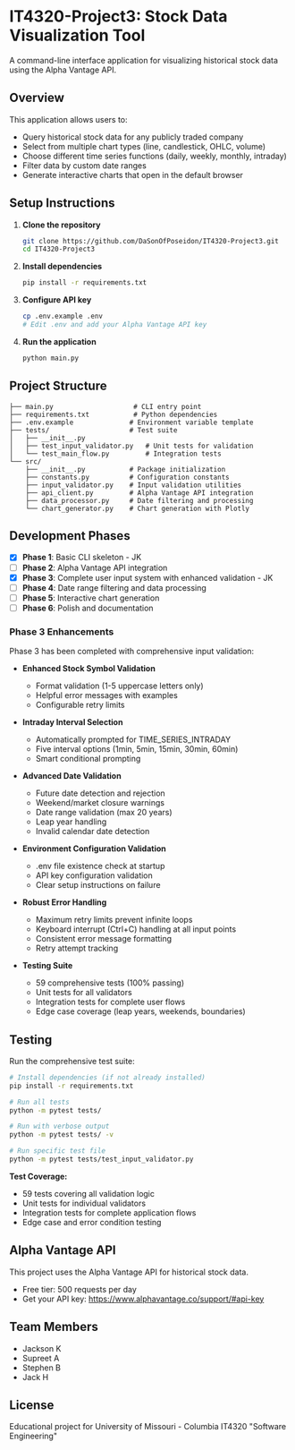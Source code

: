 # IT4320-Project3: Stock Data Visualization Tool

A command-line interface application for visualizing historical stock data using the Alpha Vantage API.

## Overview

This application allows users to:
- Query historical stock data for any publicly traded company
- Select from multiple chart types (line, candlestick, OHLC, volume)
- Choose different time series functions (daily, weekly, monthly, intraday)
- Filter data by custom date ranges
- Generate interactive charts that open in the default browser

## Setup Instructions

1. **Clone the repository**
   ```bash
   git clone https://github.com/DaSonOfPoseidon/IT4320-Project3.git
   cd IT4320-Project3
   ```

2. **Install dependencies**
   ```bash
   pip install -r requirements.txt
   ```

3. **Configure API key** 
   ```bash
   cp .env.example .env
   # Edit .env and add your Alpha Vantage API key
   ```

4. **Run the application**
   ```bash
   python main.py
   ```

## Project Structure

```
├── main.py                    # CLI entry point
├── requirements.txt           # Python dependencies
├── .env.example              # Environment variable template
├── tests/                    # Test suite
│   ├── __init__.py
│   ├── test_input_validator.py   # Unit tests for validation
│   └── test_main_flow.py         # Integration tests
└── src/
    ├── __init__.py           # Package initialization
    ├── constants.py          # Configuration constants
    ├── input_validator.py    # Input validation utilities
    ├── api_client.py         # Alpha Vantage API integration
    ├── data_processor.py     # Date filtering and processing
    └── chart_generator.py    # Chart generation with Plotly
```

## Development Phases

- [x] **Phase 1**: Basic CLI skeleton - JK
- [ ] **Phase 2**: Alpha Vantage API integration
- [x] **Phase 3**: Complete user input system with enhanced validation - JK
- [ ] **Phase 4**: Date range filtering and data processing
- [ ] **Phase 5**: Interactive chart generation
- [ ] **Phase 6**: Polish and documentation

### Phase 3 Enhancements

Phase 3 has been completed with comprehensive input validation:

- **Enhanced Stock Symbol Validation**
  - Format validation (1-5 uppercase letters only)
  - Helpful error messages with examples
  - Configurable retry limits

- **Intraday Interval Selection**
  - Automatically prompted for TIME_SERIES_INTRADAY
  - Five interval options (1min, 5min, 15min, 30min, 60min)
  - Smart conditional prompting

- **Advanced Date Validation**
  - Future date detection and rejection
  - Weekend/market closure warnings
  - Date range validation (max 20 years)
  - Leap year handling
  - Invalid calendar date detection

- **Environment Configuration Validation**
  - .env file existence check at startup
  - API key configuration validation
  - Clear setup instructions on failure

- **Robust Error Handling**
  - Maximum retry limits prevent infinite loops
  - Keyboard interrupt (Ctrl+C) handling at all input points
  - Consistent error message formatting
  - Retry attempt tracking

- **Testing Suite**
  - 59 comprehensive tests (100% passing)
  - Unit tests for all validators
  - Integration tests for complete user flows
  - Edge case coverage (leap years, weekends, boundaries)

## Testing

Run the comprehensive test suite:

```bash
# Install dependencies (if not already installed)
pip install -r requirements.txt

# Run all tests
python -m pytest tests/

# Run with verbose output
python -m pytest tests/ -v

# Run specific test file
python -m pytest tests/test_input_validator.py
```

**Test Coverage:**
- 59 tests covering all validation logic
- Unit tests for individual validators
- Integration tests for complete application flows
- Edge case and error condition testing

## Alpha Vantage API

This project uses the Alpha Vantage API for historical stock data.
- Free tier: 500 requests per day
- Get your API key: https://www.alphavantage.co/support/#api-key

## Team Members

- Jackson K
- Supreet A
- Stephen B
- Jack H

## License

Educational project for University of Missouri - Columbia IT4320 "Software Engineering"
